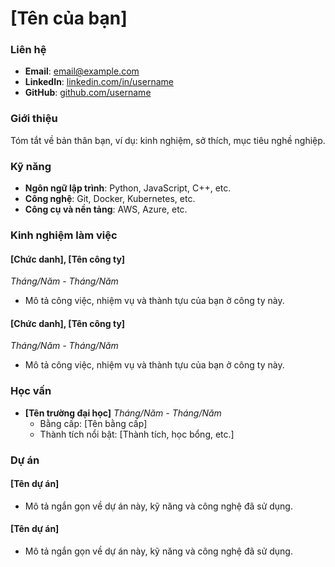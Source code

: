 # [Tên của bạn]

### Liên hệ
- **Email**: [email@example.com](mailto:email@example.com)
- **LinkedIn**: [linkedin.com/in/username](https://linkedin.com/in/username)
- **GitHub**: [github.com/username](https://github.com/username)

### Giới thiệu
Tóm tắt về bản thân bạn, ví dụ: kinh nghiệm, sở thích, mục tiêu nghề nghiệp.

### Kỹ năng
- **Ngôn ngữ lập trình**: Python, JavaScript, C++, etc.
- **Công nghệ**: Git, Docker, Kubernetes, etc.
- **Công cụ và nền tảng**: AWS, Azure, etc.

### Kinh nghiệm làm việc
#### [Chức danh], [Tên công ty]
*Tháng/Năm - Tháng/Năm*
- Mô tả công việc, nhiệm vụ và thành tựu của bạn ở công ty này.

#### [Chức danh], [Tên công ty]
*Tháng/Năm - Tháng/Năm*
- Mô tả công việc, nhiệm vụ và thành tựu của bạn ở công ty này.

### Học vấn
- **[Tên trường đại học]**
*Tháng/Năm - Tháng/Năm*
  - Bằng cấp: [Tên bằng cấp]
  - Thành tích nổi bật: [Thành tích, học bổng, etc.]

### Dự án
#### [Tên dự án]
- Mô tả ngắn gọn về dự án này, kỹ năng và công nghệ đã sử dụng.

#### [Tên dự án]
- Mô tả ngắn gọn về dự án này, kỹ năng và công nghệ đã sử dụng.
